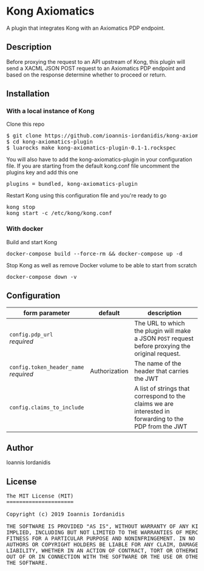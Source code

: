 # Kong Axiomatics

A plugin that integrates Kong with an Axiomatics PDP endpoint.

## Description

Before proxying the request to an API upstream of Kong, this plugin will send a XACML JSON POST request to an Axiomatics PDP endpoint and based on the response determine whether to proceed or return.

## Installation

### With a local instance of Kong

Clone this repo

<pre>
$ git clone https://github.com/ioannis-iordanidis/kong-axiomatics-plugin
$ cd kong-axiomatics-plugin
$ luarocks make kong-axiomatics-plugin-0.1-1.rockspec
</pre>

You will also have to add the kong-axiomatics-plugin in your configuration file.
If you are starting from the default kong.conf file uncomment the plugins key and add this one

<pre>
plugins = bundled, kong-axiomatics-plugin
</pre>

Restart Kong using this configuration file and you're ready to go

<pre>
kong stop
kong start -c /etc/kong/kong.conf
</pre>

### With docker

Build and start Kong

<pre>
docker-compose build --force-rm && docker-compose up -d
</pre>

Stop Kong as well as remove Docker volume to be able to start from scratch

<pre>
docker-compose down -v
</pre>

## Configuration

<table><thead>
<tr>
<th>form parameter</th>
<th>default</th>
<th>description</th>
</tr>
</thead><tbody>
<tr>
<td><code>config.pdp_url</code><br><em>required</em></td>
<td></td>
<td>The URL to which the plugin will make a JSON <code>POST</code> request before proxying the original request.</td>
</tr>
<tr>
<td><code>config.token_header_name</code><br><em>required</em></td>
<td>Authorization</td>
<td>The name of the header that carries the JWT</td>
</tr>
<tr>
<td><code>config.claims_to_include</code></td>
<td></td>
<td>A list of strings that correspond to the claims we are interested in forwarding to the PDP from the JWT</td>
</tr>
</tbody></table>

## Author
Ioannis Iordanidis

## License
<pre>
The MIT License (MIT)
=====================

Copyright (c) 2019 Ioannis Iordanidis

THE SOFTWARE IS PROVIDED "AS IS", WITHOUT WARRANTY OF ANY KIND, EXPRESS OR
IMPLIED, INCLUDING BUT NOT LIMITED TO THE WARRANTIES OF MERCHANTABILITY,
FITNESS FOR A PARTICULAR PURPOSE AND NONINFRINGEMENT. IN NO EVENT SHALL THE
AUTHORS OR COPYRIGHT HOLDERS BE LIABLE FOR ANY CLAIM, DAMAGES OR OTHER
LIABILITY, WHETHER IN AN ACTION OF CONTRACT, TORT OR OTHERWISE, ARISING FROM,
OUT OF OR IN CONNECTION WITH THE SOFTWARE OR THE USE OR OTHER DEALINGS IN
THE SOFTWARE.
</pre>
